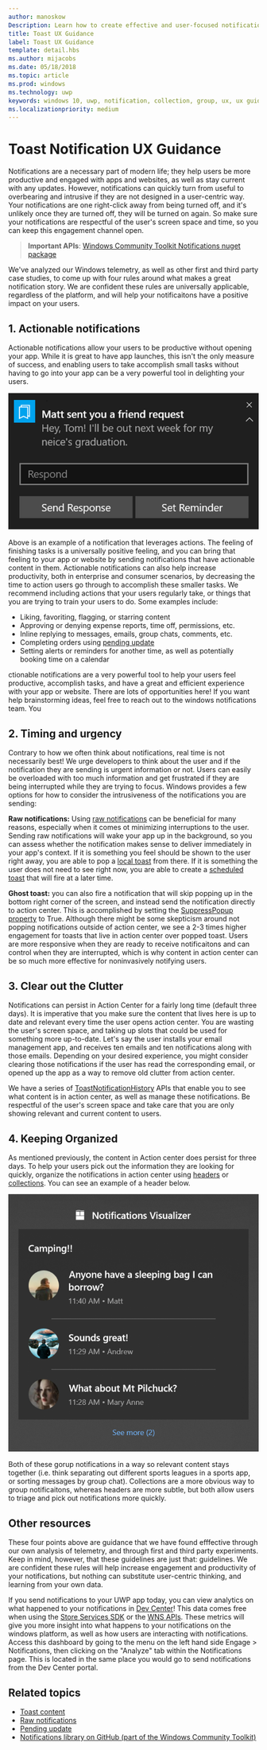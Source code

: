 ```yaml
---
author: manoskow
Description: Learn how to create effective and user-focused notifications that make your users prductive and happy.
title: Toast UX Guidance
label: Toast UX Guidance
template: detail.hbs
ms.author: mijacobs
ms.date: 05/18/2018
ms.topic: article
ms.prod: windows
ms.technology: uwp
keywords: windows 10, uwp, notification, collection, group, ux, ux guidance, guidance, action, toast, action center, noninterruptive, effective notifications, nonintrusive notifications, actionable, manage, organize
ms.localizationpriority: medium
---
```


# Toast Notification UX Guidance
Notifications are a necessary part of modern life; they help users be more productive and engaged with apps and websites, as well as stay current with any updates. However, notifications can quickly turn from useful to overbearing and intrusive if they are not designed in a user-centric way. Your notifications are one right-click away from being turned off, and it's unlikely once they are turned off, they will be turned on again.  So make sure your notifications are respectful of the user's screen space and time, so you can keep this engagement channel open.

> **Important APIs**: [Windows Community Toolkit Notifications nuget package](https://www.nuget.org/packages/Microsoft.Toolkit.Uwp.Notifications/)

We've analyzed our Windows telemetry, as well as other first and third party case studies, to come up with four rules around what makes a great notification story.  We are confident these rules are universally applicable, regardless of the platform, and will help your notificaitons have a positive impact on your users.

## 1. Actionable notifications
Actionable notifications allow your users to be productive without opening your app.  While it is great to have app launches, this isn't the only measure of success, and enabling users to take accomplish small tasks without having to go into your app can be a very powerful tool in delighting your users.

![Actionable notification with input text box and buttons to set reminders and respond to the notification](images/actionable-notification-example01.png)

Above is an example of a notification that leverages actions. The feeling of finishing tasks is a universally positive feeling, and you can bring that feeling to your app or website by sending notifications that have actionable content in them. Actionable notifications can also help increase productivity, both in enterprise and consumer scenarios, by decreasing the time to action users go through to accomplish these smaller tasks. We recommend including actions that your users regularly take, or things that you are trying to train your users to do.  Some examples include:
* Liking, favoriting, flagging, or starring content
* Approving or denying expense reports, time off, permissions, etc.
* Inline replying to messages, emails, group chats, comments, etc.
* Completing orders using [pending update](toast-pending-update.md)
* Setting alerts or reminders for another time, as well as potentially booking time on a calendar

ctionable notifications are a very powerful tool to help your users feel productive, accomplish tasks, and have a great and efficient experience with your app or website.  There are lots of opportunities here! If you want help brainstorming ideas, feel free to reach out to the windows notifications team.  You 

## 2. Timing and urgency
Contrary to how we often think about notifications, real time is not necessarily best! We urge developers to think about the user and if the notification they are sending is urgent information or not. Users can easily be overloaded with too much information and get frustrated if they are being interrupted while they are trying to focus. Windows provides a few options for how to consider the intrusiveness of the notifications you are sending:

**Raw notifications:** Using [raw notifications](raw-notification-overview.md) can be beneficial for many reasons, especially when it comes ot minimizing interruptions to the user.  Sending raw notifications will wake your app up in the background, so you can assess whether the notification makes sense to deliver immediately in your app's context. If it is something you feel should be shown to the user right away, you are able to pop a [local toast](send-local-toast.md) from there.  If it is something the user does not need to see right now, you are able to create a [scheduled toast](https://blogs.msdn.microsoft.com/tiles_and_toasts/2016/09/30/quickstart-sending-an-alarm-in-windows-10/) that will fire at a later time.

**Ghost toast:** you can also fire a notification that will skip popping up in the bottom right corner of the screen, and instead send the notification directly to action center. This is accomplished by setting the [SuppressPopup property](https://docs.microsoft.com/en-us/uwp/api/windows.ui.notifications.toastnotification.suppresspopup) to True. Although there might be some skepticism around not popping notifications outside of action center, we see a 2-3 times higher engagement for toasts that live in action center over popped toast.  Users are more responsive when they are ready to receive notificaitons and can control when they are interrupted, which is why content in action center can be so much more effective for noninvasively notifying users.

## 3. Clear out the Clutter
Notifications can persist in Action Center for a fairly long time (default three days).  It is imperative that you make sure the content that lives here is up to date and relevant every time the user opens action center. You are wasting the user's screen space, and taking up slots that could be used for something more up-to-date.  Let's say the user installs your email management app, and receives ten emails and ten notifications along with those emails.  Depending on your desired experience, you might consider clearing those notifications if the user has read the corresponding email, or opened up the app as a way to remove old clutter from action center.

We have a series of [ToastNotificationHistory](https://docs.microsoft.com/en-us/uwp/api/windows.ui.notifications.toastnotificationhistory) APIs that enable you to see what content is in action center, as well as manage these notifications. Be respectful of the user's screen space and take care that you are only showing relevant and current content to users.

## 4. Keeping Organized
As mentioned previously, the content in Action center does persist for three days.  To help your users pick out the information they are looking for quickly, organize the notifications in action center using [headers](https://docs.microsoft.com/en-us/windows/uwp/design/shell/tiles-and-notifications/toast-headers) or [collections](https://docs.microsoft.com/en-us/uwp/api/windows.ui.notifications.toastcollection). You can see an example of a header below.

![Toast examples with Headers labeled 'Camping!!'](images/toast-headers-action-center.png)

Both of these gorup notifications in a way so relevant content stays together (i.e. think separating out different sports leagues in a sports app, or sorting messages by group chat). Collections are a more obvious way to group notificaitons, whereas headers are more subtle, but both allow users to triage and pick out notifications more quickly. 

## Other resources
These four points above are guidance that we have found efffective through our own analysis of telemetry, and through first and third party experiments. Keep in mind, however, that these guidelines are just that: guidelines.  We are confident these rules will help increase engagement and productivity of your notifications, but nothing can substitute user-centric thinking, and learning from your own data.  

If you send notifications to your UWP app today, you can view analytics on what happened to your notifications in [Dev Center](https://developer.microsoft.com/en-us/windows)! This data comes free when using the [Store Services SDK](https://marketplace.visualstudio.com/items?itemName=AdMediator.MicrosoftStoreServicesSDK) or the [WNS APIs](https://docs.microsoft.com/en-us/windows/uwp/design/shell/tiles-and-notifications/windows-push-notification-services--wns--overview). These metrics will give you more insight into what happens to your notifications on the windows platform, as well as how users are interacting with notifications. Access this dashboard by going to the menu on the left hand side Engage > Notifications, then clicking on the "Analyze" tab within the Notifications page.  This is located in the same place you would go to send notifications from the Dev Center portal.

## Related topics

* [Toast content](adaptive-interactive-toasts.md)
* [Raw notifications](raw-notification-overview.md)
* [Pending update](toast-pending-update.md)
* [Notifications library on GitHub (part of the Windows Community Toolkit)](https://github.com/Microsoft/UWPCommunityToolkit/tree/master/Microsoft.Toolkit.Uwp.Notifications)
